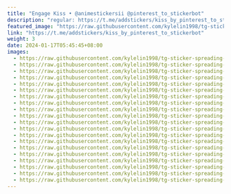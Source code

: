 ```yaml
---
title: "Engage Kiss • @animestickersii @pinterest_to_stickerbot"
description: "regular: https://t.me/addstickers/kiss_by_pinterest_to_stickerbot"
featured_image: "https://raw.githubusercontent.com/kylelin1998/tg-sticker-spreading-worldwide-images/main/img/2e2c8b69-b481-4eae-81bb-1f6a3aa11154.jpg"
link: "https://t.me/addstickers/kiss_by_pinterest_to_stickerbot"
weight: 3
date: 2024-01-17T05:45:45+08:00
images:
  - https://raw.githubusercontent.com/kylelin1998/tg-sticker-spreading-worldwide-images/main/img/2e2c8b69-b481-4eae-81bb-1f6a3aa11154.jpg
  - https://raw.githubusercontent.com/kylelin1998/tg-sticker-spreading-worldwide-images/main/img/bedf24a1-4cc3-449f-b82f-19a3fdb53a92.jpg
  - https://raw.githubusercontent.com/kylelin1998/tg-sticker-spreading-worldwide-images/main/img/ad5b8604-8feb-4831-8acb-db74b64a425a.jpg
  - https://raw.githubusercontent.com/kylelin1998/tg-sticker-spreading-worldwide-images/main/img/b220b771-1179-4492-8818-51235fc2bd87.jpg
  - https://raw.githubusercontent.com/kylelin1998/tg-sticker-spreading-worldwide-images/main/img/124a9c8c-7692-4268-8a85-2bbc7ae93dde.jpg
  - https://raw.githubusercontent.com/kylelin1998/tg-sticker-spreading-worldwide-images/main/img/b94d9cde-8828-47f6-9bc8-7764db66e208.jpg
  - https://raw.githubusercontent.com/kylelin1998/tg-sticker-spreading-worldwide-images/main/img/de97595e-e01b-4d7b-a838-8ee534ce4000.jpg
  - https://raw.githubusercontent.com/kylelin1998/tg-sticker-spreading-worldwide-images/main/img/aae25ab0-fb5a-46d6-a3bd-ac09a5847dbd.jpg
  - https://raw.githubusercontent.com/kylelin1998/tg-sticker-spreading-worldwide-images/main/img/e500e0d3-9e00-4e51-ace4-a69619ddc3a7.jpg
  - https://raw.githubusercontent.com/kylelin1998/tg-sticker-spreading-worldwide-images/main/img/741097d1-d084-4cc6-a7b1-aa217ec00091.jpg
  - https://raw.githubusercontent.com/kylelin1998/tg-sticker-spreading-worldwide-images/main/img/e7a64401-b83a-4438-b98b-c71bc0dbfed6.jpg
  - https://raw.githubusercontent.com/kylelin1998/tg-sticker-spreading-worldwide-images/main/img/e137e86d-504f-47f1-b707-dd04a01fe7a8.jpg
  - https://raw.githubusercontent.com/kylelin1998/tg-sticker-spreading-worldwide-images/main/img/745cd6db-240d-4747-bce0-3592c9c151f0.jpg
  - https://raw.githubusercontent.com/kylelin1998/tg-sticker-spreading-worldwide-images/main/img/dea4c6af-f918-4156-b67b-048177ebb629.jpg
  - https://raw.githubusercontent.com/kylelin1998/tg-sticker-spreading-worldwide-images/main/img/5db6d48d-1123-4c38-bb6d-90e9be962c33.jpg
  - https://raw.githubusercontent.com/kylelin1998/tg-sticker-spreading-worldwide-images/main/img/0f370237-e369-42e5-b06e-3f521537af3f.jpg
  - https://raw.githubusercontent.com/kylelin1998/tg-sticker-spreading-worldwide-images/main/img/1865e58f-bfec-4c56-a24e-9b98215b2b48.jpg
  - https://raw.githubusercontent.com/kylelin1998/tg-sticker-spreading-worldwide-images/main/img/1f8041e7-824a-4b45-984f-5eb03bcd0b45.jpg
  - https://raw.githubusercontent.com/kylelin1998/tg-sticker-spreading-worldwide-images/main/img/92963535-adb9-4da9-9264-b289f4d15b50.jpg
  - https://raw.githubusercontent.com/kylelin1998/tg-sticker-spreading-worldwide-images/main/img/a8c15313-2909-4479-b989-6626a30cf6cb.jpg
---
```

